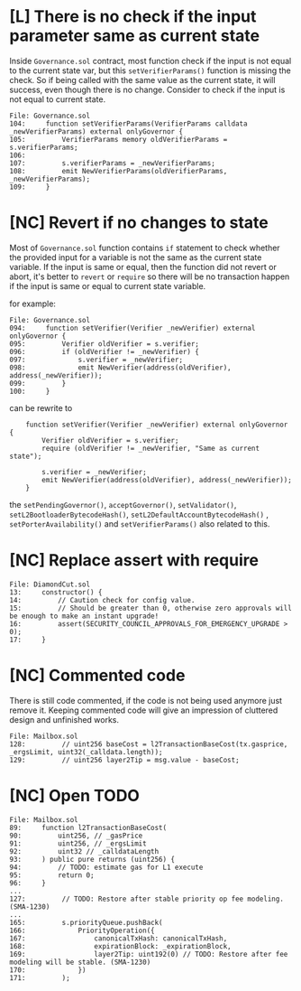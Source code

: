 # [L] There is no check if the input parameter same as current state

Inside `Governance.sol` contract, most function check if the input is not equal to the current state var, but this `setVerifierParams()` function is missing the check. So if being called with the same value as the current state, it will success, even though there is no change. Consider to check if the input is not equal to current state.

```solidity
File: Governance.sol
104:     function setVerifierParams(VerifierParams calldata _newVerifierParams) external onlyGovernor {
105:         VerifierParams memory oldVerifierParams = s.verifierParams;
106: 
107:         s.verifierParams = _newVerifierParams;
108:         emit NewVerifierParams(oldVerifierParams, _newVerifierParams);
109:     }
```

# [NC] Revert if no changes to state

Most of `Governance.sol` function contains `if` statement to check whether the provided input for a variable is not the same as the current state variable. If the input is same or equal, then the function did not revert or abort, it's better to `revert` or `require` so there will be no transaction happen if the input is same or equal to current state variable.

for example:
```solidity
File: Governance.sol
094:     function setVerifier(Verifier _newVerifier) external onlyGovernor {
095:         Verifier oldVerifier = s.verifier;
096:         if (oldVerifier != _newVerifier) {
097:             s.verifier = _newVerifier;
098:             emit NewVerifier(address(oldVerifier), address(_newVerifier));
099:         }
100:     }
```

can be rewrite to 
```
    function setVerifier(Verifier _newVerifier) external onlyGovernor {
        Verifier oldVerifier = s.verifier;
        require (oldVerifier != _newVerifier, "Same as current state"); 

        s.verifier = _newVerifier;
        emit NewVerifier(address(oldVerifier), address(_newVerifier));
    }
```

the `setPendingGovernor()`, `acceptGovernor()`, `setValidator()`, `setL2BootloaderBytecodeHash()`, `setL2DefaultAccountBytecodeHash()` , `setPorterAvailability()` and `setVerifierParams()` also related to this.


# [NC] Replace assert with require

```solidity
File: DiamondCut.sol
13:     constructor() {
14:         // Caution check for config value.
15:         // Should be greater than 0, otherwise zero approvals will be enough to make an instant upgrade!
16:         assert(SECURITY_COUNCIL_APPROVALS_FOR_EMERGENCY_UPGRADE > 0);
17:     }
```

# [NC] Commented code

There is still code commented, if the code is not being used anymore just remove it. Keeping commented code will give an impression of cluttered design and unfinished works.

```solidity
File: Mailbox.sol
128:         // uint256 baseCost = l2TransactionBaseCost(tx.gasprice, _ergsLimit, uint32(_calldata.length));
129:         // uint256 layer2Tip = msg.value - baseCost;
```

# [NC] Open TODO

```solidity
File: Mailbox.sol
89:     function l2TransactionBaseCost(
90:         uint256, // _gasPrice
91:         uint256, // _ergsLimit
92:         uint32 // _calldataLength
93:     ) public pure returns (uint256) {
94:         // TODO: estimate gas for L1 execute
95:         return 0;
96:     }
...
127:         // TODO: Restore after stable priority op fee modeling. (SMA-1230)
...
165:         s.priorityQueue.pushBack(
166:             PriorityOperation({
167:                 canonicalTxHash: canonicalTxHash,
168:                 expirationBlock: _expirationBlock,
169:                 layer2Tip: uint192(0) // TODO: Restore after fee modeling will be stable. (SMA-1230)
170:             })
171:         );
```